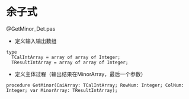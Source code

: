 # 余子式
@GetMinor_Det.pas
*    定义输入输出数组
```
type
  TCalIntArray = array of array of Integer;
  TResultIntArray = array of array of Integer;
```
*    定义主体过程（输出结果在MinorArray，最后一个参数）
```
procedure GetMinor(CaiArray: TCalIntArray; RowNum: Integer; ColNum: Integer; var MinorArray: TResultIntArray);
```